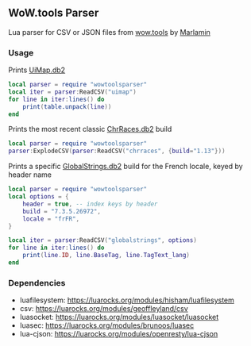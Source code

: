 ## WoW.tools Parser
Lua parser for CSV or JSON files from [wow.tools](https://wow.tools/) by [Marlamin](https://github.com/Marlamin/wow.tools)  

### Usage
Prints [UiMap.db2](https://wow.tools/dbc/?dbc=uimap)
```lua
local parser = require "wowtoolsparser"
local iter = parser:ReadCSV("uimap")
for line in iter:lines() do
	print(table.unpack(line))
end
```
Prints the most recent classic [ChrRaces.db2](https://wow.tools/dbc/?dbc=chrraces&build=1.13.7.37892) build
```lua
local parser = require "wowtoolsparser"
parser:ExplodeCSV(parser:ReadCSV("chrraces", {build="1.13"}))
```
Prints a specific [GlobalStrings.db2](https://wow.tools/dbc/?dbc=globalstrings&build=7.3.5.26972) build for the French locale, keyed by header name
```lua
local parser = require "wowtoolsparser"
local options = {
	header = true, -- index keys by header
	build = "7.3.5.26972",
	locale = "frFR",
}

local iter = parser:ReadCSV("globalstrings", options)
for line in iter:lines() do
	print(line.ID, line.BaseTag, line.TagText_lang)
end
```

### Dependencies
* luafilesystem: https://luarocks.org/modules/hisham/luafilesystem
* csv: https://luarocks.org/modules/geoffleyland/csv
* luasocket: https://luarocks.org/modules/luasocket/luasocket
* luasec: https://luarocks.org/modules/brunoos/luasec
* lua-cjson: https://luarocks.org/modules/openresty/lua-cjson
